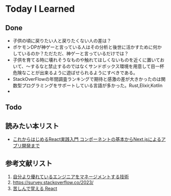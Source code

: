 # Today I Learned

## Done
- 子供の頃に戻りたい人と戻りたくない人の差は？
- ポケモンDPが神ゲーと言っている人はその分析と後世に活かすために何かしているのか？ただただ、神ゲーと言っているだけでは？
- 子供を育てる時に壊れそうなものや触れてほしくないものを近くに置いておいて、～するなと禁止するのではなくサンドボックス環境を用意して目一杯危険なことが出来るように遊ばせられるようにすべきである。
- StackOverFlowの年間調査ランキングで期待と感激の差が大きかったのは関数型プログラミングをサポートしている言語が多かった。Rust,Elixir,Kotlin
- 

## Todo

## 読みたい本リスト
- [これからはじめるReact実践入門 コンポーネントの基本からNext.jsによるアプリ開発まで](https://amzn.asia/d/8u9gvnS)

## 参考文献リスト
1. [自分より優れているエンジニアをマネージメントする技術](https://tech.asken.inc/entry/20241210)
2. https://survey.stackoverflow.co/2023/
3. [苦しんで覚える React](https://zenn.dev/sadness_ojisan/books/introduction-of-react-introduction)